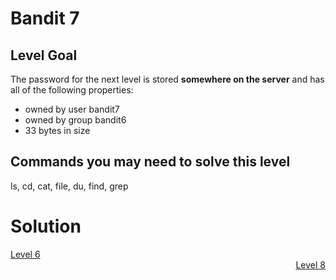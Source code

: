<html>
<h1>Bandit 7</h1>

<h2 id="level-goal">Level Goal</h2>
<p>The password for the next level is stored <strong>somewhere on the
server</strong> and has all of the following properties:</p>
<ul>
  <li>owned by user bandit7</li>
  <li>owned by group bandit6</li>
  <li>33 bytes in size</li>
</ul>

<h2 id="commands-you-may-need-to-solve-this-level">Commands you may need to solve this level</h2>
<p>ls, cd, cat, file, du, find, grep</p>


<h1>Solution</h1>
<div style="text-align: left"><a href="bandit6.md">Level 6</a></div>
<div style="text-align: right"><a href="bandit8.md">Level 8</a></div>
</html>
